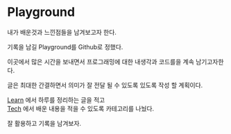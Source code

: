 # **Playground**

내가 배운것과 느낀점들을 남겨보고자 한다.

기록을 남길 Playground를 Github로 정했다.

이곳에서 많은 시간을 보내면서 프로그래밍에 대한 내생각과 코드를을 계속 남기고자한다.

글은 최대한 간결하면서 의미가 잘 전달 될 수 있도록 있도록 작성 할 계획이다.

[Learn](https://github.com/kongom2/kongom2/tree/main/learn) 에서 하루를 정리하는 글을 적고<br/>
[Tech](https://github.com/kongom2/tech) 에서 배운 내용을 적을 수 있도록 카테고리를 나눴다.

잘 활용하고 기록을 남겨보자.
